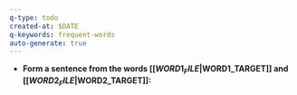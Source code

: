 ```yaml
---
q-type: todo
created-at: $DATE
q-keywords: frequent-words
auto-generate: true
---
```


- **Form a sentence from the words [[$WORD1_FILE|$WORD1_TARGET]] and [[$WORD2_FILE|$WORD2_TARGET]]:**


